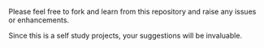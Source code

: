 Please feel free to fork and learn from this repository and raise any issues or enhancements.

Since this is a self study projects, your suggestions will be invaluable.
